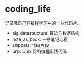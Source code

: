 # coding_life
记录我自己在编程学习中的一些代码片。

- alg_datastructure: 算法与数据结构
- note_as_book: 一些笔记心得
- snippets: 代码片段
- unp: Unix 网络编程实践代码

